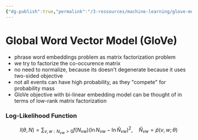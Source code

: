 ```yaml
---
{"dg-publish":true,"permalink":"/3-ressources/machine-learning/glove-model/","tags":["machine-learning, eth/cil/theory"],"created":"","updated":""}
---
```


# Global Word Vector Model (GloVe)
- phrase word embeddings problem as matrix factorization problem
- we try to factorize the co-occurence matrix
- no need to normalize, because its doesn't degenerate because it uses two-sided objective
- not all events can have high probability, as they "compete" for probability mass
- GloVe objective with bi-linear embedding model can be thought of in terms of low-rank matrix factorization

### Log-Likelihood Function
$$l(\theta, N) = \sum_{v,w: N_{vw} > 0} f(N_{vw}) \left( \ln N_{vw} - \ln \hat{N}_{vw} \right)^2, \quad \hat{N}_{vw} = \tilde{p}(v, w; \theta)$$
